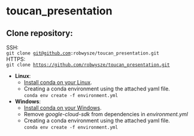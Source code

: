 # toucan_presentation


## Clone repository:
SSH:<br />
<code>git clone git@github.com:robwysze/toucan_presentation.git</code><br/>
HTTPS:<br />
<code>git clone https://github.com/robwysze/toucan_presentation.git</code>

- __Linux__:  
  - [Install conda on your Linux](https://docs.conda.io/projects/conda/en/latest/user-guide/install/linux.html "Install conda on your Linux").
  - Creating a conda environment using the attached yaml file.\
        <code>conda env create -f environment.yml</code>
- __Windows__:
  - [Install conda on your Windows](https://docs.conda.io/projects/conda/en/latest/user-guide/install/windows.html "Install conda on your Windows").
  - Remove *google-cloud-sdk* from dependencies in *environment.yml*
  - Creating a conda environment using the attached yaml file.\
    <code>conda env create -f environment.yml</code>